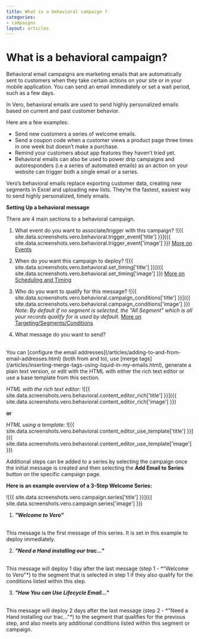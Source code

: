 ```yaml
---
title: What is a behavioral campaign ?
categories:
- campaigns
layout: articles
---
```


# What is a behavioral campaign?

Behavioral email campaigns are marketing emails that are automatically sent to customers when they take certain actions on your site or in your mobile application. You can send an email immediately or set a wait period, such as a few days.

In Vero, behavioral emails are used to send highly personalized emails based on current and past customer behavior.

Here are a few examples:

- Send new customers a series of welcome emails.
- Send a coupon code when a customer views a product page three times in one week but doesn’t make a purchase.
- Remind your customers about app features they haven’t tried yet.
- Behavioral emails can also be used to power drip campaigns and autoresponders (i.e a series of automated emails) as an action on your website can trigger both a single email or a series.

Vero’s behavioral emails replace exporting customer data, creating new segments in Excel and uploading new lists. They’re the fastest, easiest way to send highly personalized, timely emails.


**Setting Up a behavioral message**

There are 4 main sections to a behavioral campaign.


1. What event do you want to associate/trigger with this campaign?
![{{ site.data.screenshots.vero.behavioral.trigger_event['title'] }}]({{ site.data.screenshots.vero.behavioral.trigger_event['image'] }}) 
[More on Events](/articles/what-are-events.html)

2. When do you want this campaign to deploy?
![{{ site.data.screenshots.vero.behavioral.set_timing['title'] }}]({{ site.data.screenshots.vero.behavioral.set_timing['image'] }}) 
[More on Scheduling and Timing](/articles/scheduling-timing.html)

3. Who do you want to qualify for this message?
![{{ site.data.screenshots.vero.behavioral.campaign_conditions['title'] }}]({{ site.data.screenshots.vero.behavioral.campaign_conditions['image'] }}) 
*Note: By default if no segment is selected, the "All Segment" which is all your records qualify for is used by default.*
[More on Targeting/Segments/Conditions](/articles/create-a-segment.html)

4. What message do you want to send?
<br /> 
You can [configure the email addresses](/articles/adding-to-and-from-email-addresses.html) (both from and to), use [merge tags](/articles/inserting-merge-tags-using-liquid-in-my-emails.html), generate a plain text version, or edit with the HTML with either the rich text editor or use a base template from this section.

*HTML with the rich text editor:*
![{{ site.data.screenshots.vero.behavioral.content_editor_rich['title'] }}]({{ site.data.screenshots.vero.behavioral.content_editor_rich['image'] }}) 

**or**

*HTML using a template:*
![{{ site.data.screenshots.vero.behavioral.content_editor_use_template['title'] }}]({{ site.data.screenshots.vero.behavioral.content_editor_use_template['image'] }}) 


Additional steps can be added to a series by selecting the campaign once the initial message is created and then selecting the **Add Email to Series** button on the specific campaign page.


**Here is an example overview of a 3-Step Welcome Series:**

![{{ site.data.screenshots.vero.campaign.series['title'] }}]({{ site.data.screenshots.vero.campaign.series['image'] }})

1. ***"Welcome to Vero"***
<br /> 
This message is the first message of this series.  It is set in this example to deploy immediately.  

2. ***"Need a Hand installing our trac..."***
<br /> 
This message will deploy 1 day after the last message (step 1 - *"Welcome to Vero"*) to the segment that is selected in step 1 if they also qualify for the conditions listed within this step.

3. ***"How You can Use Lifecycle Email..."***
<br /> 
This message will deploy 2 days after the last message (step 2 - *"Need a Hand installing our trac..."*) to the segment that qualifies for the previous step, and also meets any additional conditions listed within this segment or campaign.
